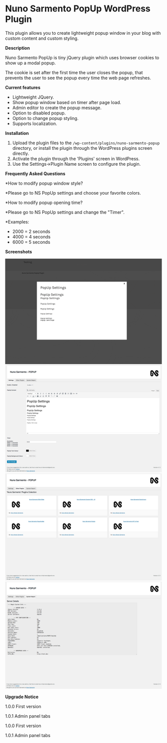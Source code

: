 # Nuno Sarmento PopUp WordPress Plugin
This plugin allows you to create lightweight popup window in your blog with custom content and custom styling.


**Description**

Nuno Sarmento PopUp is tiny jQuery plugin which uses browser cookies to show up a modal popup.

The cookie is set after the first time the user closes the popup, that prevents the user to see the popup every time the web page refreshes.


**Current features**

* Lightweight JQuery. <br />
* Show popup window based on timer after page load. <br />
* Admin editor to create the popup message. <br />
* Option to disabled popup. <br />
* Option to change popup styling. <br />
* Supports localization. <br />


**Installation**

1. Upload the plugin files to the `/wp-content/plugins/nuno-sarmento-popup` directory, or install the plugin through the WordPress plugins screen directly. <br />
2. Activate the plugin through the 'Plugins' screen in WordPress. <br />
3. Use the Settings->Plugin Name screen to configure the plugin. <br />



**Frequently Asked Questions**

*How to modify popup window style? <br />

*Please go to NS PopUp settings and choose your favorite colors. <br />

*How to modify popup opening time? <br />

*Please go to NS PopUp settings and change the "Timer". <br />

*Examples: <br />

* 2000 = 2 seconds <br />
* 4000 = 4 seconds <br />
* 6000 = 5 seconds <br />



**Screenshots**


![PopUp](https://github.com/nfsarmento/nuno-sarmento-popup/blob/master/assets/images/screenshot-1.png "Optional title")
![Admin Panel Menu](https://github.com/nfsarmento/nuno-sarmento-popup/blob/master/assets/images/screenshot-2.png "Optional title")
![Other NS Plugins](https://github.com/nfsarmento/nuno-sarmento-popup/blob/master/assets/images/screenshot-3.png "Optional title")
![Server Report](https://github.com/nfsarmento/nuno-sarmento-popup/blob/master/assets/images/screenshot-4.png "Optional title")



**Upgrade Notice**

1.0.0
First version

1.0.1
Admin panel tabs


1.0.0
First version

1.0.1
Admin panel tabs
